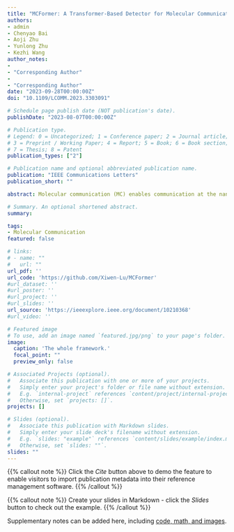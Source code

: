 ```yaml
---
title: "MCFormer: A Transformer-Based Detector for Molecular Communication with Accelerated Particle-Based Solution"
authors:
- admin
- Chenyao Bai
- Aoji Zhu
- Yunlong Zhu
- Kezhi Wang
author_notes:
- 
- "Corresponding Author"
- 
- "Corresponding Author"
date: "2023-09-28T00:00:00Z"
doi: "10.1109/LCOMM.2023.3303091"

# Schedule page publish date (NOT publication's date).
publishDate: "2023-08-07T00:00:00Z"

# Publication type.
# Legend: 0 = Uncategorized; 1 = Conference paper; 2 = Journal article;
# 3 = Preprint / Working Paper; 4 = Report; 5 = Book; 6 = Book section;
# 7 = Thesis; 8 = Patent
publication_types: ["2"]

# Publication name and optional abbreviated publication name.
publication: "IEEE Communications Letters"
publication_short: ""

abstract: Molecular communication (MC) enables communication at the nanoscale where traditional electromagnetic waves are ineffective, and accurate signal detection is essential for practical implementation. However, due to the lack of accurate mathematical models, statistical-based signal detection methods are not applicable, and existing deep learning-based models exhibit relative simplicity in design. This paper integrates ideas from natural language processing into MC and proposes the MCFormer, a detector based on the classical Transformer model. Additionally, we propose an accelerated particle-based simulation algorithm using matrix operations for rapid generation of high-quality training data with a lower complexity than traditional methods. The experimental results demonstrate that the MCFormer achieves nearly optimal accuracy in a noise-free environment, surpassing the performance of the Deep Neural Network (DNN). Moreover, MCFormer can show optimal performance in environments with significant levels of unknown noise. All the codes can be found at https://github.com/Xiwen-Lu/MCFormer.

# Summary. An optional shortened abstract.
summary: 

tags:
- Molecular Communication
featured: false

# links:
# - name: ""
#   url: ""
url_pdf: ''
url_code: 'https://github.com/Xiwen-Lu/MCFormer'
#url_dataset: ''
#url_poster: ''
#url_project: ''
#url_slides: ''
url_source: 'https://ieeexplore.ieee.org/document/10210368'
#url_video: ''

# Featured image
# To use, add an image named `featured.jpg/png` to your page's folder. 
image:
  caption: 'The whole framework.'
  focal_point: ""
  preview_only: false

# Associated Projects (optional).
#   Associate this publication with one or more of your projects.
#   Simply enter your project's folder or file name without extension.
#   E.g. `internal-project` references `content/project/internal-project/index.md`.
#   Otherwise, set `projects: []`.
projects: []

# Slides (optional).
#   Associate this publication with Markdown slides.
#   Simply enter your slide deck's filename without extension.
#   E.g. `slides: "example"` references `content/slides/example/index.md`.
#   Otherwise, set `slides: ""`.
slides: ""
---
```


{{% callout note %}}
Click the *Cite* button above to demo the feature to enable visitors to import publication metadata into their reference management software.
{{% /callout %}}

{{% callout note %}}
Create your slides in Markdown - click the *Slides* button to check out the example.
{{% /callout %}}

Supplementary notes can be added here, including [code, math, and images](https://wowchemy.com/docs/writing-markdown-latex/).
